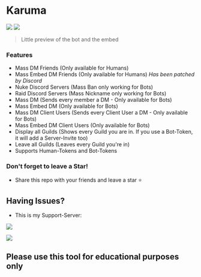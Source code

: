 # Karuma

![](karma.png)
![](.)
> Little preview of the bot and the embed
                



### Features

- Mass DM Friends (Only available for Humans)
- Mass Embed DM Friends (Only available for Humans) *Has been patched by Discord*
- Nuke Discord Servers (Mass Ban only working for Bots)
- Raid Discord Servers (Mass Nickname only working for Bots)
- Mass DM (Sends every member a DM - Only available for Bots)
- Mass Embed DM (Only available for Bots)
- Mass DM Client Users (Sends every Client User a DM - Only available for Bots)
- Mass Embed DM Client Users (Only available for Bots)
- Display all Guilds (Shows every Guild you are in. If you use a Bot-Token, it will add a Server-Invite too)
- Leave all Guilds (Leaves every Guild you're in)
- Supports Human-Tokens and Bot-Tokens

### Don't forget to leave a Star!

- Share this repo with your friends and leave a star ⭐️

## Having Issues?
- This is my Support-Server:
 
<a href = "https://guilded.gg/ItzmeKen-Realm"><img src="https://img.icons8.com/fluency/48/000000/guilded.png"/></a>

<a href = "https://discord.gg/a3EjDW2Uu3"><img src="https://media.discordapp.net/attachments/1034345832855638046/1034465186389688361/icons8-discord-48.png.png"/></a>

## Please use this tool for educational purposes only

